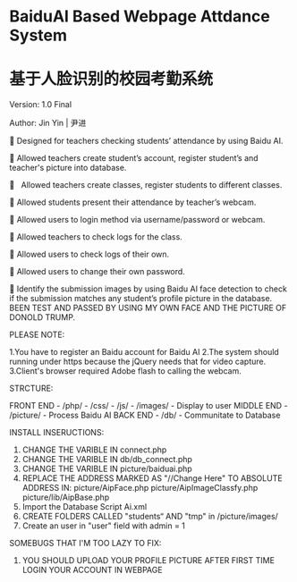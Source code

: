 # BaiduAI Based Webpage Attdance System
# 基于人脸识别的校园考勤系统
Version: 1.0 Final

Author: Jin Yin | 尹进

    Designed for teachers checking students’ attendance by using Baidu AI.

    Allowed teachers create student’s account, register student’s and teacher's picture into database.

    Allowed teachers create classes, register students to different classes.

    Allowed students present their attendance by teacher’s webcam.

    Allowed users to login method via username/password or webcam.

    Allowed teachers to check logs for the class.

    Allowed users to check logs of their own.

    Allowed users to change their own password.

    Identify the submission images by using Baidu AI face detection to check if the submission matches any student’s profile picture in the database. BEEN TEST AND PASSED BY USING MY OWN FACE AND THE PICTURE OF DONOLD TRUMP. 

PLEASE NOTE:

1.You have to register an Baidu account for Baidu AI
2.The system should running under https because the jQuery needs that for video capture.
3.Client's browser required Adobe flash to calling the webcam.

STRCTURE:

FRONT END - /php/ 
          - /css/
          - /js/
          - /images/ - Display to user
MIDDLE END - /picture/ - Process Baidu AI
BACK END - /db/ - Communitate to Database

INSTALL INSERUCTIONS:

1. CHANGE THE VARIBLE IN connect.php
2. CHANGE THE VARIBLE IN db/db_connect.php
3. CHANGE THE VARIBLE IN picture/baiduai.php
4. REPLACE THE ADDRESS MARKED AS "//Change Here" TO ABSOLUTE ADDRESS  IN:
    picture/AipFace.php
    picture/AipImageClassfy.php
    picture/lib/AipBase.php
5. Import the Database Script Ai.xml
6. CREATE FOLDERS CALLED "students“ AND "tmp" in /picture/images/
7. Create an user in "user" field with admin = 1


SOMEBUGS THAT I'M TOO LAZY TO FIX:
1. YOU SHOULD UPLOAD YOUR PROFILE PICTURE AFTER FIRST TIME LOGIN YOUR ACCOUNT IN WEBPAGE

